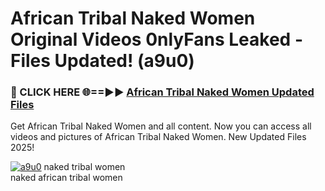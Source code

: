 # African Tribal Naked Women Original Videos 0nlyFans Leaked - Files Updated! (a9u0)

<h3>🔴 CLICK HERE 🌐==►► <a href="https://tinyurl.com/yckcrads" rel="nofollow">African Tribal Naked Women Updated Files</a></h3>

Get African Tribal Naked Women and all content. Now you can access all videos and pictures of African Tribal Naked Women. New Updated Files 2025!

[![a9u0](https://i.imgur.com/hpKpOFt.gif)](https://tinyurl.com/yckcrads)
naked tribal women<br>
naked african tribal women